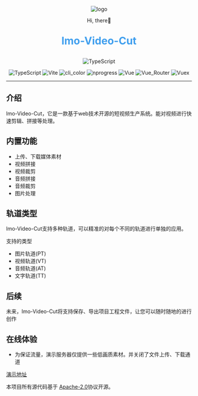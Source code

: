 <p align="center">
	<img alt="logo" src="https://cdn.ayuanlmo.cn/lmo_loso_r.png">
</p>
<p align="center">
	Hi, there👋
</p>
<h1 align="center" style="margin: 30px 0 30px; font-weight: bold;color:#409fee;">lmo-Video-Cut</h1>
<p align="center">
    <img src="https://img.shields.io/badge/License-Apache2.0 -blue.svg" alt="TypeScript">
</p>
<p align="center">
    <img src="https://img.shields.io/badge/TypeScript-4.9.3 -blue.svg" alt="TypeScript">
    <img src="https://img.shields.io/badge/Vite-4.0.0 -blue.svg" alt="Vite">
    <img src="https://img.shields.io/badge/cli_color-2.0.3 -green.svg" alt="cli_color">
    <img src="https://img.shields.io/badge/nprogress-0.2.0 -green.svg" alt="nprogress">
    <img src="https://img.shields.io/badge/Vue-3.2.45 -green.svg" alt="Vue">
    <img src="https://img.shields.io/badge/Vue_Router-4 -green.svg" alt="Vue_Router">
    <img src="https://img.shields.io/badge/Vuex-4.0.2 -green.svg" alt="Vuex">
</p>

---

## 介绍

lmo-Video-Cut，它是一款基于web技术开源的短视频生产系统。能对视频进行快速剪辑、拼接等处理。

## 内置功能

- 上传、下载媒体素材
- 视频拼接
- 视频裁剪
- 音频拼接
- 音频裁剪
- 图片处理

## 轨道类型

lmo-Video-Cut支持多种轨道，可以精准的对每个不同的轨道进行单独的应用。

支持的类型
- 图片轨道(PT)
- 视频轨道(VT)
- 音频轨道(AT)
- 文字轨道(TT)

## 后续
未来，lmo-Video-Cut将支持保存、导出项目工程文件，让您可以随时随地的进行创作

## 在线体验

- 为保证流量，演示服务器仅提供一些低画质素材。并关闭了文件上传、下载通道

[演示地址](https://vc.ayuanlmo.cn)


本项目所有源代码基于 [Apache-2.0](https://github.com/ayuanlmo/lmo-video-cut/blob/main/LICENSE)协议开源。
